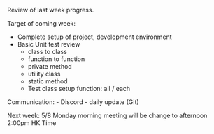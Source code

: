 Review of last week progress.

Target of coming week:
- Complete setup of project, development environment
- Basic Unit test review
     - class to class
     - function to function
     - private method
     - utility class
     - static method
     - Test class setup function: all / each

Communication:
	- Discord
	- daily update (Git)

Next week: 5/8 Monday morning meeting will be change to afternoon 2:00pm HK Time


